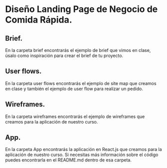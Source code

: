 # Diseño Landing Page de Negocio de Comida Rápida.

## Brief.
En la carpeta brief encontrarás el ejemplo de brief que vimos en clase,
úsalo como inspiración para crear el brief de tu proyecto.

## User flows.
En la carpeta user flows encontrarás el ejemplo de site map que creamos
en clase y también el ejemplo de user flow para realizar un pedido.

## Wireframes.
En la carpeta wireframes encontrarás el ejemplo de wireframes que creamos
para la aplicación de nuestro curso.

## App.
En la carpeta App encontrarás la aplicación en React.js que creamos para
la aplicación de nuestro curso. Si necesitas más información sobre el
código puedes encontrarla en el README.md dentro de esa carpeta.